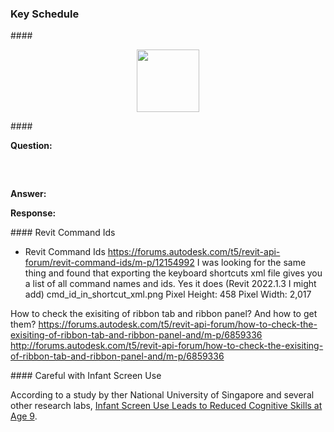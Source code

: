 <head>
<meta http-equiv="Content-Type" content="text/html; charset=utf-8">
<link rel="stylesheet" type="text/css" href="bc.css">
<script src="https://cdn.rawgit.com/google/code-prettify/master/loader/run_prettify.js" type="text/javascript"></script>
</head>

<!---

- Key Schedule + Revit API
  https://forums.autodesk.com/t5/revit-api-forum/key-schedule-revit-api/m-p/12143666
  control hierarchy of the schedule in project browser

- Revit Command Ids
  https://forums.autodesk.com/t5/revit-api-forum/revit-command-ids/m-p/12154992
  I was looking for the same thing and found that exporting the keyboard shortcuts xml file gives you a list of all command names and ids.
  Yes it does (Revit 2022.1.3 I might add)
  cmd_id_in_shortcut_xml.png Pixel Height: 458 Pixel Width: 2,017

- Revit Command Ids
  How to check the exisiting of ribbon tab and ribbon panel? And how to get them?
  https://forums.autodesk.com/t5/revit-api-forum/how-to-check-the-exisiting-of-ribbon-tab-and-ribbon-panel-and/m-p/6859336
  http://forums.autodesk.com/t5/revit-api-forum/how-to-check-the-exisiting-of-ribbon-tab-and-ribbon-panel-and/m-p/6859336

- Typography-Fell-Types-font
  https://www.linyangchen.com/Typography-Fell-Types-font
  A 17th-century font in a 21st-century thesis
  special guy: https://www.linyangchen.com/

twitter:

 @AutodeskAPS  @AutodeskRevit #RevitAPI  #BIM @DynamoBIM

&ndash; ...

linkedin:

#BIM #DynamoBIM #AutodeskAPS #Revit #API #IFC #SDK #Autodesk #AEC #adsk

the [Revit API discussion forum](http://forums.autodesk.com/t5/revit-api-forum/bd-p/160) thread

<center>
<img src="img/" alt="" title="" width="600"/>
<p style="font-size: 80%; font-style:italic"></p>
</center>

-->

### Key Schedule

####<a name="2"></a>

<center>
<img src="img/.png" alt="" title="" width="100"/>
</center>

####<a name="3"></a>

**Question:**

<pre class="prettyprint">


</pre>



**Answer:**

**Response:**

####<a name="4"></a> Revit Command Ids

- Revit Command Ids
https://forums.autodesk.com/t5/revit-api-forum/revit-command-ids/m-p/12154992
I was looking for the same thing and found that exporting the keyboard shortcuts xml file gives you a list of all command names and ids.
Yes it does (Revit 2022.1.3 I might add)
cmd_id_in_shortcut_xml.png Pixel Height: 458 Pixel Width: 2,017

How to check the exisiting of ribbon tab and ribbon panel? And how to get them?
https://forums.autodesk.com/t5/revit-api-forum/how-to-check-the-exisiting-of-ribbon-tab-and-ribbon-panel-and/m-p/6859336
http://forums.autodesk.com/t5/revit-api-forum/how-to-check-the-exisiting-of-ribbon-tab-and-ribbon-panel-and/m-p/6859336

####<a name="5"></a> Careful with Infant Screen Use

According to a study by ther National University of Singapore and several other research labs,
[Infant Screen Use Leads to Reduced Cognitive Skills at Age 9](https://www.uxtigers.com/post/infant-screen-use).

